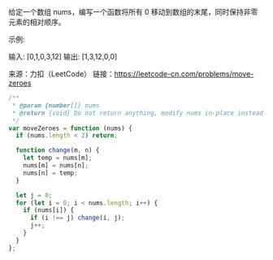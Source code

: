 给定一个数组 nums，编写一个函数将所有 0 移动到数组的末尾，同时保持非零元素的相对顺序。

示例:

输入: [0,1,0,3,12]
输出: [1,3,12,0,0]

来源：力扣（LeetCode）
链接：https://leetcode-cn.com/problems/move-zeroes


```javascript
/**
 * @param {number[]} nums
 * @return {void} Do not return anything, modify nums in-place instead.
 */
var moveZeroes = function (nums) {
  if (nums.length < 2) return;

  function change(m, n) {
    let temp = nums[m];
    nums[m] = nums[n];
    nums[n] = temp;
  }

  let j = 0;
  for (let i = 0; i < nums.length; i++) {
    if (nums[i]) {
      if (i !== j) change(i, j);
      j++;
    }
  }
};
```

